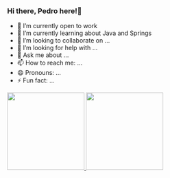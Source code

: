 ### Hi there, Pedro here!👋

- 🔭 I’m currently open to work
- 🌱 I’m currently learning about Java and Springs
- 👯 I’m looking to collaborate on ...
- 🤔 I’m looking for help with ...
- 💬 Ask me about ...
- 📫 How to reach me: ...
- 😄 Pronouns: ...
- ⚡ Fun fact: ...
<a href="https://github.com/Hk7rp">
<img height="180em" src="https://github-readme-stats.vercel.app/api?username=Hk7rp&show_icons=true&theme=merko&include_all_commits=true&count_private=true"/>
 <img height="180em" src="https://github-readme-stats.vercel.app/api/top-langs/?username=Hk7rp&layout=compact&langs_count=7&theme=dracula"/>
